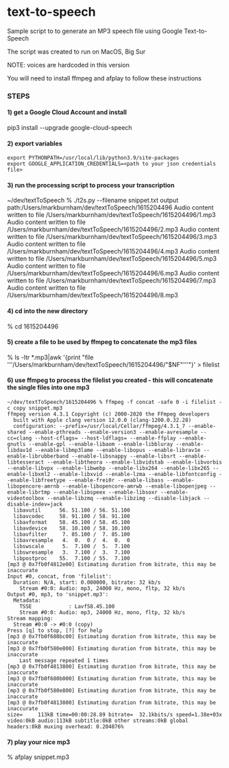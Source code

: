 # text-to-speech
Sample script to to generate an MP3 speech file using Google Text-to-Speech

The script was created to run on MacOS, Big Sur

NOTE:  voices are hardcoded in this version

You will need to install ffmpeg and afplay to follow these instructions

### STEPS

#### 1) get a Google Cloud Account and install

pip3 install --upgrade google-cloud-speech

#### 2) export variables

```
export PYTHONPATH=/usr/local/lib/python3.9/site-packages
export GOOGLE_APPLICATION_CREDENTIALS=<path to your json credentials file>
```  
  
#### 3) run the processing script to process your transcription
~/dev/textToSpeech % ./t2s.py --filename snippet.txt
output path:/Users/markburnham/dev/textToSpeech/1615204496
Audio content written to file /Users/markburnham/dev/textToSpeech/1615204496/1.mp3
Audio content written to file /Users/markburnham/dev/textToSpeech/1615204496/2.mp3
Audio content written to file /Users/markburnham/dev/textToSpeech/1615204496/3.mp3
Audio content written to file /Users/markburnham/dev/textToSpeech/1615204496/4.mp3
Audio content written to file /Users/markburnham/dev/textToSpeech/1615204496/5.mp3
Audio content written to file /Users/markburnham/dev/textToSpeech/1615204496/6.mp3
Audio content written to file /Users/markburnham/dev/textToSpeech/1615204496/7.mp3
Audio content written to file /Users/markburnham/dev/textToSpeech/1615204496/8.mp3

#### 4) cd into the new directory
% cd 1615204496

#### 5) create a file to be used by ffmpeg to concatenate the mp3 files
% ls -ltr *.mp3|awk '{print "file '\''/Users/markburnham/dev/textToSpeech/1615204496/"$NF"'\''"}' > filelist

#### 6) use ffmpeg to process the filelist you created - this will concatenate the single files into one mp3

```
~/dev/textToSpeech/1615204496 % ffmpeg -f concat -safe 0 -i filelist -c copy snippet.mp3
ffmpeg version 4.3.1 Copyright (c) 2000-2020 the FFmpeg developers
  built with Apple clang version 12.0.0 (clang-1200.0.32.28)
  configuration: --prefix=/usr/local/Cellar/ffmpeg/4.3.1_7 --enable-shared --enable-pthreads --enable-version3 --enable-avresample --cc=clang --host-cflags= --host-ldflags= --enable-ffplay --enable-gnutls --enable-gpl --enable-libaom --enable-libbluray --enable-libdav1d --enable-libmp3lame --enable-libopus --enable-librav1e --enable-librubberband --enable-libsnappy --enable-libsrt --enable-libtesseract --enable-libtheora --enable-libvidstab --enable-libvorbis --enable-libvpx --enable-libwebp --enable-libx264 --enable-libx265 --enable-libxml2 --enable-libxvid --enable-lzma --enable-libfontconfig --enable-libfreetype --enable-frei0r --enable-libass --enable-libopencore-amrnb --enable-libopencore-amrwb --enable-libopenjpeg --enable-librtmp --enable-libspeex --enable-libsoxr --enable-videotoolbox --enable-libzmq --enable-libzimg --disable-libjack --disable-indev=jack
  libavutil      56. 51.100 / 56. 51.100
  libavcodec     58. 91.100 / 58. 91.100
  libavformat    58. 45.100 / 58. 45.100
  libavdevice    58. 10.100 / 58. 10.100
  libavfilter     7. 85.100 /  7. 85.100
  libavresample   4.  0.  0 /  4.  0.  0
  libswscale      5.  7.100 /  5.  7.100
  libswresample   3.  7.100 /  3.  7.100
  libpostproc    55.  7.100 / 55.  7.100
[mp3 @ 0x7fb0f4812e00] Estimating duration from bitrate, this may be inaccurate
Input #0, concat, from 'filelist':
  Duration: N/A, start: 0.000000, bitrate: 32 kb/s
    Stream #0:0: Audio: mp3, 24000 Hz, mono, fltp, 32 kb/s
Output #0, mp3, to 'snippet.mp3':
  Metadata:
    TSSE            : Lavf58.45.100
    Stream #0:0: Audio: mp3, 24000 Hz, mono, fltp, 32 kb/s
Stream mapping:
  Stream #0:0 -> #0:0 (copy)
Press [q] to stop, [?] for help
[mp3 @ 0x7fb0f680bc00] Estimating duration from bitrate, this may be inaccurate
[mp3 @ 0x7fb0f580e800] Estimating duration from bitrate, this may be inaccurate
    Last message repeated 1 times
[mp3 @ 0x7fb0f4813800] Estimating duration from bitrate, this may be inaccurate
[mp3 @ 0x7fb0f680b000] Estimating duration from bitrate, this may be inaccurate
[mp3 @ 0x7fb0f580e800] Estimating duration from bitrate, this may be inaccurate
[mp3 @ 0x7fb0f4813800] Estimating duration from bitrate, this may be inaccurate
size=     113kB time=00:00:28.89 bitrate=  32.1kbits/s speed=1.38e+03x    
video:0kB audio:113kB subtitle:0kB other streams:0kB global headers:0kB muxing overhead: 0.204876%
```

#### 7) play your nice mp3
% afplay snippet.mp3

